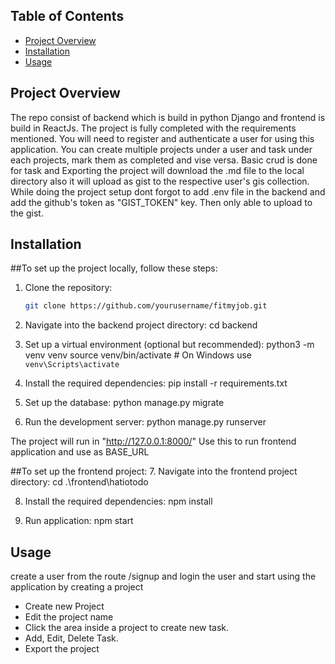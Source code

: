 
## Table of Contents

- [Project Overview](#project-overview)
- [Installation](#installation)
- [Usage](#usage)

## Project Overview

The repo consist of backend which is build in python Django and frontend is build in ReactJs. The project is fully completed with the requirements mentioned. You will need to register and authenticate a user for using this application.
You can create multiple projects under a user and task under each projects, mark them as completed and vise versa. Basic crud is done for task and Exporting the project will download the .md file to the local directory also it will upload as gist to the respective user's
gis collection. While doing the project setup dont forgot to add .env file in the backend and add the github's token as "GIST_TOKEN" key. Then only able to upload to the gist.

## Installation

##To set up the project locally, follow these steps:

1. Clone the repository:
   ```bash
   git clone https://github.com/yourusername/fitmyjob.git

2. Navigate into the backend project directory:
  cd backend

3. Set up a virtual environment (optional but recommended):
    python3 -m venv venv
    source venv/bin/activate  # On Windows use `venv\Scripts\activate`
   
4. Install the required dependencies:
    pip install -r requirements.txt

5. Set up the database:
    python manage.py migrate
   
6. Run the development server:
    python manage.py runserver

The project will run in "http://127.0.0.1:8000/"
Use this to run frontend application and use as BASE_URL

##To set up the frontend project:
7. Navigate into the frontend project directory:
    cd .\frontend\hatiotodo

8. Install the required dependencies:
    npm install

9. Run application:
    npm start

## Usage

create a user from the route /signup and login the user and start using the application by creating a project
- Create new Project
- Edit the project name
- Click the area inside a project to create new task.
- Add, Edit, Delete Task.
- Export the project
